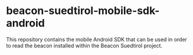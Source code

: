 # beacon-suedtirol-mobile-sdk-android
This repository contains the mobile Android SDK that can be used in order to read the beacon installed within the Beacon Suedtirol project.

